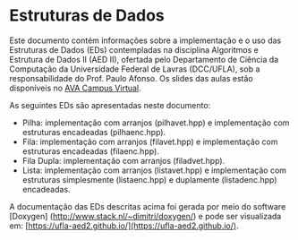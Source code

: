 Estruturas de Dados
========================================

Este documento contém informações sobre a implementação
e o uso das Estruturas de Dados (EDs) contempladas na disciplina
Algoritmos e Estrutura de Dados II (AED II), ofertada pelo Departamento
de Ciência da Computação da Universidade Federal de Lavras (DCC/UFLA), 
sob a responsabilidade do Prof. Paulo Afonso. Os slides das aulas estão disponíveis no [AVA Campus Virtual](http://campusvirtual.ufla.br/).

As seguintes EDs são apresentadas neste documento:

- Pilha: implementação com arranjos (pilhavet.hpp) e implementação com estruturas encadeadas (pilhaenc.hpp).
- Fila: implementação com arranjos (filavet.hpp) e implementação com estruturas encadeadas (filaenc.hpp).
- Fila Dupla: implementação com arranjos (filadvet.hpp).
- Lista: implementação com arranjos (listavet.hpp) e implementação com estruturas simplesmente (listaenc.hpp) e duplamente (listadenc.hpp) encadeadas.

A documentação das EDs descritas acima foi gerada por meio do software
[Doxygen] (http://www.stack.nl/~dimitri/doxygen/) e pode ser visualizada 
em: [https://ufla-aed2.github.io/](https://ufla-aed2.github.io/). 


